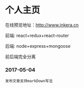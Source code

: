 # 个人主页

在线预览地址：http://www.inkera.cn

 前端: react+redux+react-router
 
 后端: node+express+mongoose
 
 前后端完全分离

### 2017-05-04
    发布文章支持markDown写法

